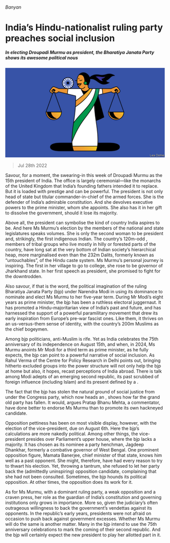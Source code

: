 ###### Banyan

# India’s Hindu-nationalist ruling party preaches social inclusion 

##### In electing Droupadi Murmu as president, the Bharatiya Janata Party shows its awesome political nous 

![image](images/20220730_ASD001.jpg) 

> Jul 28th 2022 

Savour, for a moment, the swearing-in this week of Droupadi Murmu as the 15th president of India. The office is largely ceremonial—like the monarchs of the United Kingdom that India’s founding fathers intended it to replace. But it is loaded with prestige and can be powerful. The president is not only head of state but titular commander-in-chief of the armed forces. She is the defender of India’s admirable constitution. And she devolves executive powers to the prime minister, whom she appoints. She also has it in her gift to dissolve the government, should it lose its majority.

Above all, the president can symbolise the kind of country India aspires to be. And here Ms Murmu’s election by the members of the national and state legislatures speaks volumes. She is only the second woman to be president and, strikingly, the first indigenous Indian. The country’s 120m-odd , members of tribal groups who live mostly in hilly or forested parts of the country, have long sat at the very bottom of Indian society’s hierarchical heap, more marginalised even than the 232m Dalits, formerly known as “untouchables”, of the Hindu caste system. Ms Murmu’s personal journey is inspiring. The first in her village to go to college, she rose to be governor of Jharkhand state. In her first speech as president, she promised to fight for the downtrodden.

Also savour, if that is the word, the political imagination of the ruling Bharatiya Janata Party (bjp) under Narendra Modi in using its dominance to nominate and elect Ms Murmu to her five-year term. During Mr Modi’s eight years as prime minister, the bjp has been a ruthless electoral juggernaut. It has promoted a Hindu-majoritarian view of India’s past and future, and has harnessed the support of a powerful paramilitary movement that drew its early inspiration from Europe’s pre-war fascist ones. Like them, it thrives on an us-versus-them sense of identity, with the country’s 200m Muslims as the chief bogeymen. 

Among bjp politicians, anti-Muslim  is rife. Yet as India celebrates the 75th anniversary of its independence on August 15th, and when, in 2024, Ms Murmu anoints Mr Modi for a third term as prime minister, as he fully expects, the bjp can point to a powerful narrative of social inclusion. As Rahul Verma of the Centre for Policy Research in Delhi points out, bringing hitherto excluded groups into the power structure will not only help the bjp at home but also, it hopes, recast perceptions of India abroad. There is talk among Modi adepts of an emerging second republic, its past scrubbed of foreign influence (including Islam) and its present defined by a .

The fact that the bjp has stolen the natural ground of social justice from under the Congress party, which now heads an , shows how far the grand old party has fallen. It would, argues Pratap Bhanu Mehta, a commentator, have done better to endorse Ms Murmu than to promote its own hackneyed candidate.

Opposition pettiness has been on most visible display, however, with the election of the vice-president, due on August 6th. Here the bjp’s calculations are more nakedly political. Among other things, the vice-president presides over Parliament’s upper house, where the bjp lacks a majority. It has chosen as its nominee a party henchman, Jagdeep Dhankhar, formerly a combative governor of West Bengal. One prominent opposition figure, Mamata Banerjee, chief minister of that state, knows him well as a past opponent. She might, therefore, have had every reason to try to thwart his election. Yet, throwing a tantrum, she refused to let her party back the (admittedly uninspiring) opposition candidate, complaining that she had not been consulted. Sometimes, the bjp hounds its political opposition. At other times, the opposition does its work for it.

As for Ms Murmu, with a dominant ruling party, a weak opposition and a craven press, her role as the guardian of India’s constitution and governing institutions only grows in importance. More so, given the judiciary’s often outrageous willingness to back the government’s vendettas against its opponents. In the republic’s early years, presidents were not afraid on occasion to push back against government excesses. Whether Ms Murmu will do the same is another matter. Many in the bjp intend to use the 75th anniversary celebrations to mark the coming of their second republic. And the bjp will certainly expect the new president to play her allotted part in it.





